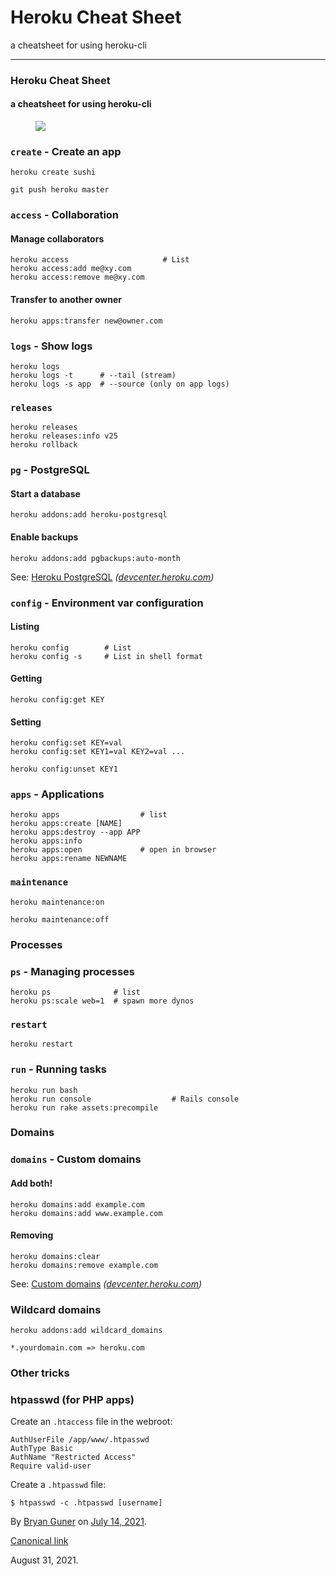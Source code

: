 # Heroku Cheat Sheet

a cheatsheet for using heroku-cli

---

### Heroku Cheat Sheet

#### a cheatsheet for using heroku-cli

<figure><img src="https://cdn-images-1.medium.com/max/800/0*x5-iOqgNLWiBDKov.gif" class="graf-image" /></figure>

### `create` - Create an app

    heroku create sushi

    git push heroku master

### `access` - Collaboration

#### Manage collaborators

    heroku access                     # List
    heroku access:add me@xy.com
    heroku access:remove me@xy.com

#### Transfer to another owner

    heroku apps:transfer new@owner.com

### `logs` - Show logs

    heroku logs
    heroku logs -t      # --tail (stream)
    heroku logs -s app  # --source (only on app logs)

### `releases`

    heroku releases
    heroku releases:info v25
    heroku rollback

### `pg` - PostgreSQL

#### Start a database

    heroku addons:add heroku-postgresql

#### Enable backups

    heroku addons:add pgbackups:auto-month

See: <a href="https://devcenter.heroku.com/articles/heroku-postgresql" class="markup--anchor markup--p-anchor" title="https://devcenter.heroku.com/articles/heroku-postgresql">Heroku PostgreSQL</a> _(_<a href="http://devcenter.heroku.com" class="markup--anchor markup--p-anchor" title="http://devcenter.heroku.com"><em>devcenter.heroku.com</em></a>_)_

### `config` - Environment var configuration

#### Listing

    heroku config        # List
    heroku config -s     # List in shell format

#### Getting

    heroku config:get KEY

#### Setting

    heroku config:set KEY=val
    heroku config:set KEY1=val KEY2=val ...

    heroku config:unset KEY1

### `apps` - Applications

    heroku apps                  # list
    heroku apps:create [NAME]
    heroku apps:destroy --app APP
    heroku apps:info
    heroku apps:open             # open in browser
    heroku apps:rename NEWNAME

### `maintenance`

    heroku maintenance:on

    heroku maintenance:off

### Processes

### `ps` - Managing processes

    heroku ps              # list
    heroku ps:scale web=1  # spawn more dynos

### `restart`

    heroku restart

### `run` - Running tasks

    heroku run bash
    heroku run console                  # Rails console
    heroku run rake assets:precompile

### Domains

### `domains` - Custom domains

#### Add both!

    heroku domains:add example.com
    heroku domains:add www.example.com

#### Removing

    heroku domains:clear
    heroku domains:remove example.com

See: <a href="https://devcenter.heroku.com/articles/custom-domains" class="markup--anchor markup--p-anchor" title="https://devcenter.heroku.com/articles/custom-domains">Custom domains</a> _(_<a href="http://devcenter.heroku.com" class="markup--anchor markup--p-anchor" title="http://devcenter.heroku.com"><em>devcenter.heroku.com</em></a>_)_

### Wildcard domains

    heroku addons:add wildcard_domains

    *.yourdomain.com => heroku.com

### Other tricks

### htpasswd (for PHP apps)

Create an `.htaccess` file in the webroot:

    AuthUserFile /app/www/.htpasswd
    AuthType Basic
    AuthName "Restricted Access"
    Require valid-user

Create a `.htpasswd` file:

    $ htpasswd -c .htpasswd [username]

By <a href="https://medium.com/@bryanguner" class="p-author h-card">Bryan Guner</a> on [July 14, 2021](https://medium.com/p/6107ce6ba52b).

<a href="https://medium.com/@bryanguner/heroku-cheat-sheet-6107ce6ba52b" class="p-canonical">Canonical link</a>

August 31, 2021.
